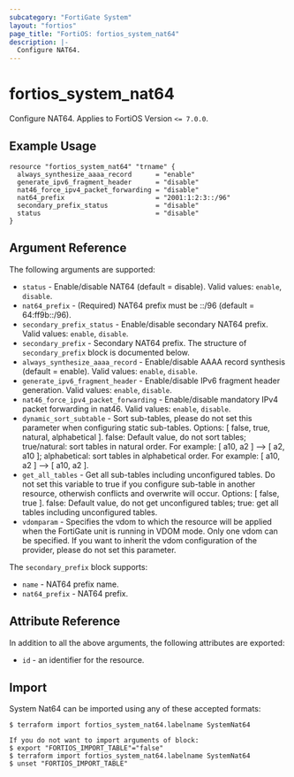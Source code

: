 ```yaml
---
subcategory: "FortiGate System"
layout: "fortios"
page_title: "FortiOS: fortios_system_nat64"
description: |-
  Configure NAT64.
---
```


# fortios_system_nat64
Configure NAT64. Applies to FortiOS Version `<= 7.0.0`.

## Example Usage

```hcl
resource "fortios_system_nat64" "trname" {
  always_synthesize_aaaa_record      = "enable"
  generate_ipv6_fragment_header      = "disable"
  nat46_force_ipv4_packet_forwarding = "disable"
  nat64_prefix                       = "2001:1:2:3::/96"
  secondary_prefix_status            = "disable"
  status                             = "disable"
}
```

## Argument Reference

The following arguments are supported:

* `status` - Enable/disable NAT64 (default = disable). Valid values: `enable`, `disable`.
* `nat64_prefix` - (Required) NAT64 prefix must be ::/96 (default = 64:ff9b::/96).
* `secondary_prefix_status` - Enable/disable secondary NAT64 prefix. Valid values: `enable`, `disable`.
* `secondary_prefix` - Secondary NAT64 prefix. The structure of `secondary_prefix` block is documented below.
* `always_synthesize_aaaa_record` - Enable/disable AAAA record synthesis (default = enable). Valid values: `enable`, `disable`.
* `generate_ipv6_fragment_header` - Enable/disable IPv6 fragment header generation. Valid values: `enable`, `disable`.
* `nat46_force_ipv4_packet_forwarding` - Enable/disable mandatory IPv4 packet forwarding in nat46. Valid values: `enable`, `disable`.
* `dynamic_sort_subtable` - Sort sub-tables, please do not set this parameter when configuring static sub-tables. Options: [ false, true, natural, alphabetical ]. false: Default value, do not sort tables; true/natural: sort tables in natural order. For example: [ a10, a2 ] --> [ a2, a10 ]; alphabetical: sort tables in alphabetical order. For example: [ a10, a2 ] --> [ a10, a2 ].
* `get_all_tables` - Get all sub-tables including unconfigured tables. Do not set this variable to true if you configure sub-table in another resource, otherwish conflicts and overwrite will occur. Options: [ false, true ]. false: Default value, do not get unconfigured tables; true: get all tables including unconfigured tables. 
* `vdomparam` - Specifies the vdom to which the resource will be applied when the FortiGate unit is running in VDOM mode. Only one vdom can be specified. If you want to inherit the vdom configuration of the provider, please do not set this parameter.

The `secondary_prefix` block supports:

* `name` - NAT64 prefix name.
* `nat64_prefix` - NAT64 prefix.


## Attribute Reference

In addition to all the above arguments, the following attributes are exported:
* `id` - an identifier for the resource.

## Import

System Nat64 can be imported using any of these accepted formats:
```
$ terraform import fortios_system_nat64.labelname SystemNat64

If you do not want to import arguments of block:
$ export "FORTIOS_IMPORT_TABLE"="false"
$ terraform import fortios_system_nat64.labelname SystemNat64
$ unset "FORTIOS_IMPORT_TABLE"
```
